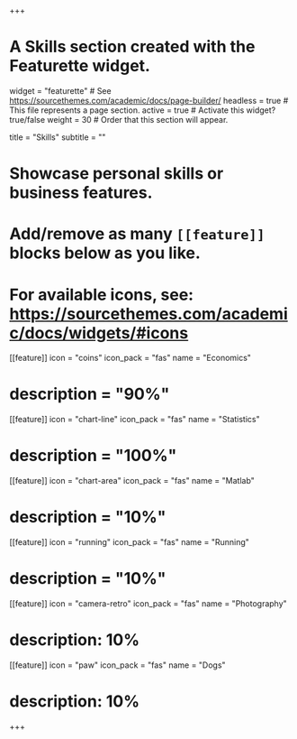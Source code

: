 +++
# A Skills section created with the Featurette widget.
widget = "featurette"  # See https://sourcethemes.com/academic/docs/page-builder/
headless = true  # This file represents a page section.
active = true  # Activate this widget? true/false
weight = 30  # Order that this section will appear.

title = "Skills"
subtitle = ""

# Showcase personal skills or business features.
# 
# Add/remove as many `[[feature]]` blocks below as you like.
# 
# For available icons, see: https://sourcethemes.com/academic/docs/widgets/#icons

[[feature]]
  icon = "coins"
  icon_pack = "fas"
  name = "Economics"
  # description = "90%"
  
[[feature]]
  icon = "chart-line"
  icon_pack = "fas"
  name = "Statistics"
  # description = "100%"  
  
[[feature]]
  icon = "chart-area"
  icon_pack = "fas"
  name = "Matlab"
  # description = "10%"


[[feature]]
  icon = "running"
  icon_pack = "fas"
  name = "Running"
  # description = "10%"
  
 [[feature]] 
  icon = "camera-retro"
  icon_pack = "fas"
  name = "Photography"
  # description: 10%
  
  [[feature]] 
  icon = "paw"
  icon_pack = "fas"
  name = "Dogs"
  # description: 10%
  
+++
